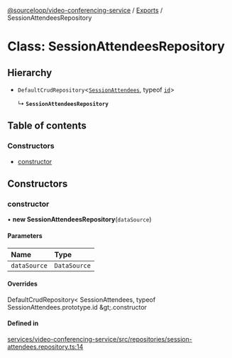 [@sourceloop/video-conferencing-service](../README.md) / [Exports](../modules.md) / SessionAttendeesRepository

# Class: SessionAttendeesRepository

## Hierarchy

- `DefaultCrudRepository`<[`SessionAttendees`](SessionAttendees.md), typeof [`id`](SessionAttendees.md#id)\>

  ↳ **`SessionAttendeesRepository`**

## Table of contents

### Constructors

- [constructor](SessionAttendeesRepository.md#constructor)

## Constructors

### constructor

• **new SessionAttendeesRepository**(`dataSource`)

#### Parameters

| Name | Type |
| :------ | :------ |
| `dataSource` | `DataSource` |

#### Overrides

DefaultCrudRepository&lt;
  SessionAttendees,
  typeof SessionAttendees.prototype.id
\&gt;.constructor

#### Defined in

[services/video-conferencing-service/src/repositories/session-attendees.repository.ts:14](https://github.com/sourcefuse/loopback4-microservice-catalog/blob/6c16af104/services/video-conferencing-service/src/repositories/session-attendees.repository.ts#L14)
